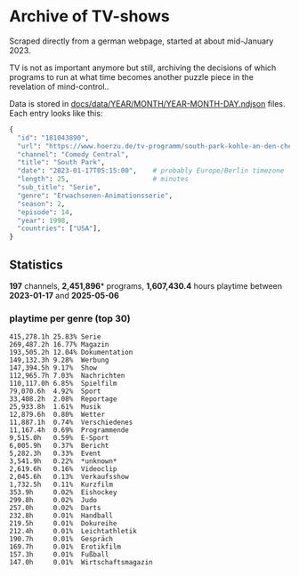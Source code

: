 # Archive of TV-shows

Scraped directly from a german webpage, started at about mid-January 2023.

TV is not as important anymore but still, archiving the decisions of which programs to run at what time
becomes another puzzle piece in the revelation of mind-control.. 

Data is stored in [docs/data/YEAR/MONTH/YEAR-MONTH-DAY.ndjson](docs/data/) files. 
Each entry looks like this:

```python
{
  "id": "181043890", 
  "url": "https://www.hoerzu.de/tv-programm/south-park-kohle-an-den-chefkoch/bid_181043890/", 
  "channel": "Comedy Central", 
  "title": "South Park", 
  "date": "2023-01-17T05:15:00",    # probably Europe/Berlin timezone 
  "length": 25,                     # minutes 
  "sub_title": "Serie", 
  "genre": "Erwachsenen-Animationsserie", 
  "season": 2, 
  "episode": 14, 
  "year": 1998, 
  "countries": ["USA"],
}
```

## Statistics

**197** channels, **2,451,896*** programs, **1,607,430.4** hours playtime between **2023-01-17** and **2025-05-06**


### playtime per genre (top 30)

    415,278.1h 25.83% Serie
    269,487.2h 16.77% Magazin
    193,505.2h 12.04% Dokumentation
    149,132.3h 9.28%  Werbung
    147,394.5h 9.17%  Show
    112,965.7h 7.03%  Nachrichten
    110,117.0h 6.85%  Spielfilm
    79,070.6h  4.92%  Sport
    33,408.2h  2.08%  Reportage
    25,933.8h  1.61%  Musik
    12,879.6h  0.80%  Wetter
    11,887.1h  0.74%  Verschiedenes
    11,167.4h  0.69%  Programmende
    9,515.0h   0.59%  E-Sport
    6,005.9h   0.37%  Bericht
    5,282.3h   0.33%  Event
    3,541.9h   0.22%  *unknown*
    2,619.6h   0.16%  Videoclip
    2,045.6h   0.13%  Verkaufsshow
    1,732.5h   0.11%  Kurzfilm
    353.9h     0.02%  Eishockey
    299.8h     0.02%  Judo
    257.0h     0.02%  Darts
    232.8h     0.01%  Handball
    219.5h     0.01%  Dokureihe
    212.4h     0.01%  Leichtathletik
    190.7h     0.01%  Gespräch
    169.7h     0.01%  Erotikfilm
    157.3h     0.01%  Fußball
    147.0h     0.01%  Wirtschaftsmagazin

